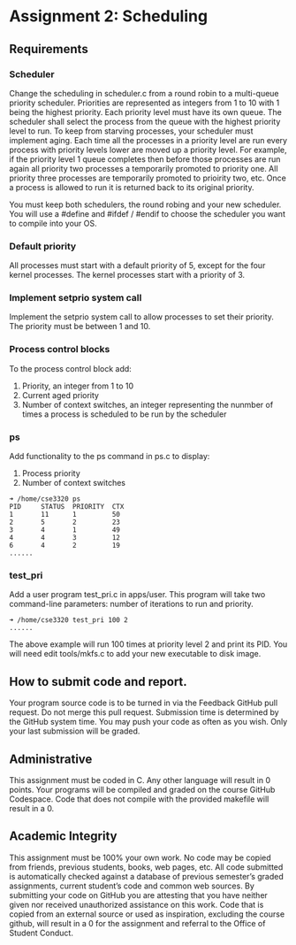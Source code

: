 # Assignment 2: Scheduling

## Requirements

### Scheduler
Change the scheduling in scheduler.c from a round robin to a multi-queue priority scheduler.  Priorities are represented as integers from 1 to 10 with 1 being the highest priority.  Each priority level must have its own queue.  The scheduler shall select the process from the queue with the highest priority level to run.  To keep from starving processes, your scheduler must implement aging.  Each time all the processes in a priority level are run every process with priority levels lower are moved up a priority level.  For example, if the priority level 1 queue completes then before those processes are run again all priority two processes a temporarily promoted to priority one. All priority three processes are temporarily promoted to prioirity two, etc.  Once a process is allowed to run it is returned back to its original priority.

You must keep both schedulers, the round robing and your new scheduler.  You will use a #define and #ifdef / #endif to choose the scheduler you want to compile into your OS.

### Default priority
All processes must start with a default priority of 5, except for the four kernel processes. The kernel processes start with a priority of 3.

### Implement setprio system call
Implement the setprio system call to allow processes to set their priority. The priority must be between 1 and 10.  

### Process control blocks
To the process control block add:
1. Priority, an integer from 1 to 10
2. Current aged priority
3. Number of context switches, an integer representing the nunmber of times a process is scheduled to be run by the scheduler

### ps 
Add functionality to the ps command in ps.c to display:
1. Process priority
2. Number of context switches

```shell
➜ /home/cse3320 ps
PID     STATUS  PRIORITY  CTX
1       11      1         50    
2       5       2         23
3       4       1         49
4       4       3         12
6       4       2         19
......
```
### test_pri
Add a user program test_pri.c in apps/user.  This program will take two command-line parameters: number of iterations to run and priority.
```shell
➜ /home/cse3320 test_pri 100 2
......
```
The above example will run 100 times at priority level 2 and print its PID.
You will need edit tools/mkfs.c to add your new executable to disk image.

## How to submit code and report.

Your program source code is to be turned in via the Feedback GitHub pull request. Do not merge this pull request. Submission time is determined by the GitHub system time. You may push your code as often as you wish. Only your last submission will be graded.

## Administrative

This assignment must be coded in C. Any other language will result in 0 points. Your programs will be compiled and graded on the course GitHub Codespace. Code that does not compile with the provided makefile will result in a 0.

## Academic Integrity

This assignment must be 100% your own work. No code may be copied from friends, previous students, books, web pages, etc. All code submitted is automatically checked against a database of previous semester’s graded assignments, current student’s code and common web sources. By submitting your code on GitHub you are attesting that you have neither given nor received unauthorized assistance on this work. Code that is copied from an external source or used as inspiration, excluding the course github, will result in a 0 for the assignment and referral to the Office of Student Conduct.
